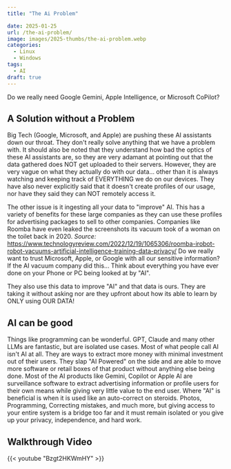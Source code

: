 ```yaml
---
title: "The Ai Problem"

date: 2025-01-25
url: /the-ai-problem/
image: images/2025-thumbs/the-ai-problem.webp
categories:
  - Linux
  - Windows
tags:
  - AI
draft: true
---
```

Do we really need Google Gemini, Apple Intelligence, or Microsoft CoPilot?
<!--more-->

## A Solution without a Problem

Big Tech (Google, Microsoft, and Apple) are pushing these AI assistants down our throat. They don't really solve anything that we have a problem with. It should also be noted that they understand how bad the optics of these AI assistants are, so they are very adamant at pointing out that the data gathered does NOT get uploaded to their servers. However, they are very vague on what they actually do with our data... other than it is always watching and keeping track of EVERYTHING we do on our devices. They have also never explicitly said that it doesn't create profiles of our usage, nor have they said they can NOT remotely access it. 

The other issue is it ingesting all your data to "improve" AI. This has a variety of benefits for these large companies as they can use these profiles for advertising packages to sell to other companies. Companies like Roomba have even leaked the screenshots its vacuum took of a woman on the toilet back in 2020. *Source:* <https://www.technologyreview.com/2022/12/19/1065306/roomba-irobot-robot-vacuums-artificial-intelligence-training-data-privacy/> Do we really want to trust Microsoft, Apple, or Google with all our sensitive information? If the AI vacuum company did this... Think about everything you have ever done on your Phone or PC being looked at by "AI".

They also use this data to improve "AI" and that data is ours. They are taking it without asking nor are they upfront about how its able to learn by ONLY using OUR DATA! 

## AI can be good

Things like programming can be wonderful. GPT, Claude and many other LLMs are fantastic, but are isolated use cases. Most of what people call AI isn't AI at all. They are ways to extract more money with minimal investment out of their users. They slap "AI Powered" on the side and are able to move more software or retail boxes of that product without anything else being done. Most of the AI products like Gemini, Copilot or Apple AI are surveillance software to extract advertising information or profile users for their own means while giving very little value to the end user. Where "AI" is beneficial is when it is used like an auto-correct on steroids. Photos, Programming, Correcting mistakes, and much more, but giving access to your entire system is a bridge too far and it must remain isolated or you give up your privacy, independence, and hard work.

## Walkthrough Video

{{< youtube "Bzgt2HKWmHY" >}}

